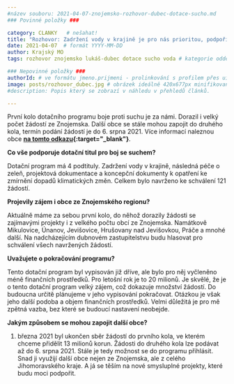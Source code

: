 ```yaml
---
#název souboru: 2021-04-07-znojemsko-rozhovor-dubec-dotace-sucho.md
### Povinné položky ###

category: CLANKY   # nešahat!
title: "Rozhovor: Zadržení vody v krajině je pro nás prioritou, podpoříme další projekty"
date: 2021-04-07  # formát YYYY-MM-DD
author: Krajský MO
tags: rozhovor znojemsko lukáš-dubec dotace sucho voda # kategorie odděleny mezerami, např. volby zemědělství životní-prostředí piráti (viz https://jihomoravsky.pirati.cz/tags/)

### Nepovinné položky ###
authorId: # ve formátu jmeno.prijmeni - prolinkování s profilem přes uid
image: posts/rozhovor_dubec.jpg # obrázek ideálně 420x677px minifikovaný přes https://tinypng.com/
#description: Popis který se zobrazí v náhledu v přehledů článků.

---
```


První kolo dotačního programu boje proti suchu je za námi. Dorazil i velký počet žádostí ze Znojemska. Další obce se stále mohou zapojit do druhého kola, termín podání žádostí je do 6. srpna 2021. Více informací naleznou obce **[na tomto odkazu](https://1url.cz/jKKIi){:target="_blank"}**.

**Co vše podporuje dotační titul pro boj se suchem?**

Dotační program má 4 podtituly. Zadržení vody v krajině, následná péče o zeleň, projektová dokumentace a koncepční dokumenty k opatření ke zmírnění dopadů klimatických změn. Celkem bylo navrženo ke schválení 121 žádostí.

**Projevily zájem i obce ze Znojemského regionu?**

Aktuálně máme za sebou první kolo, do něhož dorazily žádosti se zajímavými projekty i z velkého počtu obcí ze Znojemska. Namátkově Mikulovice, Únanov, Jevišovice, Hrušovany nad Jevišovkou, Práče a mnohé další. Na nadcházejícím dubnovém zastupitelstvu budu hlasovat pro schválení všech navržených žádostí.

**Uvažujete o pokračování programu?**

Tento dotační program byl vypisován již dříve, ale bylo pro něj vyčleněno méně finančních prostředků. Pro letošní rok je to 20 milionů. Je skvělé, že je o tento dotační program velký zájem, což dokazuje množství žádostí. Do budoucna určitě plánujeme v jeho vypisování pokračovat. Otázkou je však jeho další podoba a objem finančních prostředků. Velmi důležitá je pro mě zpětná vazba, bez které se budoucí nastavení neobejde.

**Jakým způsobem se mohou zapojit další obce?**
1. března 2021 byl ukončen sběr žádostí do prvního kola, ve kterém chceme přidělit 13 milionů korun. Žádosti do druhého kola lze podávat až do 6. srpna 2021. Stále je tedy možnost se do programu přihlásit. Snad ji využijí další obce nejen ze Znojemska, ale z celého Jihomoravského kraje. A já se těším na nové smysluplné projekty, které budu moci podpořit.
